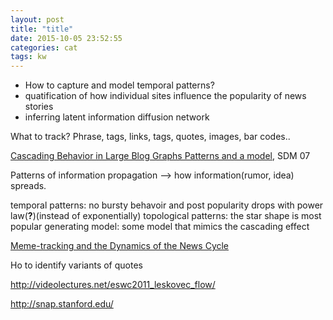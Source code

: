 ```yaml
---
layout: post
title: "title"
date: 2015-10-05 23:52:55
categories: cat
tags: kw
---
```


- How to capture and model temporal patterns?
- quatification of how individual sites influence the popularity of news stories
- inferring latent information diffusion network



What to track? Phrase, tags, links, tags, quotes, images, bar codes..


[Cascading Behavior in Large Blog Graphs Patterns and a model](https://cs.stanford.edu/people/jure/pubs/blogs-sdm07.pdf), SDM 07

Patterns of information propagation  --> how information(rumor, idea) spreads.

temporal patterns: no bursty behavoir and post popularity drops with power law(**?**)(instead of exponentially)
topological patterns: the star shape is most popular
generating model: some model that mimics the cascading effect

[Meme-tracking and the Dynamics of the News Cycle](https://www.cs.cornell.edu/home/kleinber/kdd09-quotes.pdf)

Ho to identify variants of quotes



http://videolectures.net/eswc2011_leskovec_flow/

http://snap.stanford.edu/
